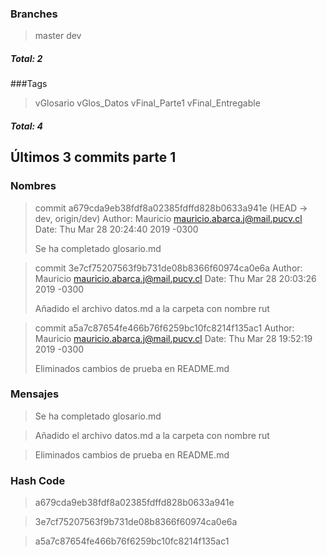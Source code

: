 ### Branches
> master
> dev
##### *Total: 2*

###Tags
> vGlosario
> vGlos_Datos
> vFinal_Parte1
> vFinal_Entregable
##### *Total: 4*

## Últimos 3 commits parte 1

### Nombres
> commit a679cda9eb38fdf8a02385fdffd828b0633a941e (HEAD -> dev, origin/dev)
> Author: Mauricio <mauricio.abarca.j@mail.pucv.cl>
> Date:   Thu Mar 28 20:24:40 2019 -0300
>
>    Se ha completado glosario.md

> commit 3e7cf75207563f9b731de08b8366f60974ca0e6a
> Author: Mauricio <mauricio.abarca.j@mail.pucv.cl>
> Date:   Thu Mar 28 20:03:26 2019 -0300
>
>    Añadido el archivo datos.md a la carpeta con nombre rut

> commit a5a7c87654fe466b76f6259bc10fc8214f135ac1
> Author: Mauricio <mauricio.abarca.j@mail.pucv.cl>
>Date:   Thu Mar 28 19:52:19 2019 -0300
>
>    Eliminados cambios de prueba en README.md


 ### Mensajes
> Se ha completado glosario.md

>Añadido el archivo datos.md a la carpeta con nombre rut

> Eliminados cambios de prueba en README.md
### Hash Code
> a679cda9eb38fdf8a02385fdffd828b0633a941e

> 3e7cf75207563f9b731de08b8366f60974ca0e6a

> a5a7c87654fe466b76f6259bc10fc8214f135ac1